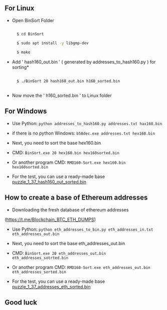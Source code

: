 ## For Linux
- Open BinSort Folder
  
  ```sh

    $ cd BinSort 

    $ sudo apt install -y libgmp-dev
    
    $ make

    ```
- Add ' hash160_out.bin ' ( generated by addresses_to_hash160.py ) for sorting*
  
  ```sh
 
    $ ./BinSort 20 hash160_out.bin h160_sorted.bin
    
    ```
- Now move the ' h160_sorted.bin ' to Linux folder

 ## For Windows
 
 - Use Python: ```python addresses_to_hash160.py addresses.txt hax160.bin```

- if there is no python Windows: ```b58dec.exe addresses.txt hex160.bin```

- Next, you need to sort the base hex160.bin

- CMD: ```BinSort.exe 20 hex160.bin hex160sorted.bin```

- Or another program CMD: ```RMD160-Sort.exe hex160.bin hex160sorted.bin```

- For the test, you can use a ready-made base [puzzle_1_37_hash160_out_sorted.bin](https://github.com/phrutis/Rotor-Cuda/blob/main/Others/puzzle_1_37_hash160_out_sorted.bin)

## How to create a base of Ethereum addresses 

- Downloading the fresh database of ethereum addresses

(https://t.me/Blockchain_BTC_ETH_DUMPS)

- Use Python: ```python eth_addresses_to_bin.py eth_addresses_in.txt eth_addresses_out.bin```

- Next, you need to sort the base eth_addresses_out.bin

- CMD: ```BinSort.exe 20 eth_addresses_out.bin eth_addresses_sotrted.bin```

- Or another program CMD: ```RMD160-Sort.exe eth_addresses_out.bin eth_addresses_sorted.bin```

- For the test, you can use a ready-made base [puzzle_1_37_addresses_eth_sorted.bin](https://github.com/phrutis/Rotor-Cuda/blob/main/Others/puzzle_1_37_addresses_eth_sorted.bin)

## Good luck
   
